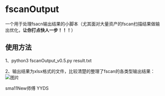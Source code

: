 # fscanOutput

一个用于处理fsacn输出结果的小脚本（尤其面对大量资产的fscan扫描结果做输出优化，**让你打点快人一步！！！**）

## 使用方法

1、python3 fscanOutput_v0.5.py result.txt

2、输出结果为xlsx格式的文件，比较清楚的整理了fscan的各类型输出结果：
![图片](https://user-images.githubusercontent.com/46238787/160351612-00308a30-2241-4924-988c-8b9f063f9d76.png)



sma11New师傅 YYDS
